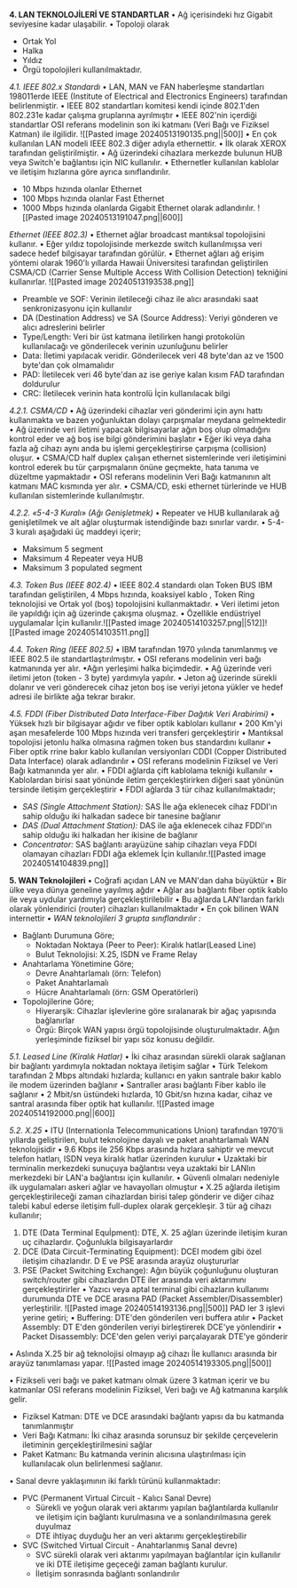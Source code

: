 
**4. LAN TEKNOLOJİLERİ VE STANDARTLAR**
• Ağ içerisindeki hız Gigabit seviyesine kadar ulaşabilir.
• Topoloji olarak
- Ortak Yol
- Halka
- Yıldız
- Örgü topolojileri kullanılmaktadır.

*4.1. IEEE 802.x Standardı*
• LAN, MAN ve FAN haberleşme standartları 198011erde IEEE (Institute of Electrical and Electronics Engineers) tarafından belirlenmiştir.
• IEEE 802 standartları komitesi kendi içinde 802.1'den 802.231e kadar çalışma gruplarına ayrılmıştır
• IEEE 802'nin içerdiği standartlar OSI referans modelinin son iki katmanı (Veri Bağı ve Fiziksel Katman) ile ilgilidir.
![[Pasted image 20240513190135.png||500]]
• En çok kullanılan LAN modeli IEEE 802.3 diğer adıyla ethernettir.
• İlk olarak XEROX tarafından geliştirilmiştir.
• Ağ üzerindeki cihazlara merkezde bulunun HUB veya Switch'e bağlantısı için NIC kullanılır.
• Ethernetler kullanılan kablolar ve iletişim hızlarına göre ayrıca sınıflandırılır.
- 10 Mbps hızında olanlar Ethernet
- 100 Mbps hızında olanlar Fast Ethernet
- 1000 Mbps hızında olanlarda Gigabit Ethernet olarak adlandırılır.
![[Pasted image 20240513191047.png||600]]

*Ethernet (IEEE 802.3)*
• Ethernet ağlar broadcast mantıksal topolojisini kullanır.
• Eğer yıldız topolojisinde merkezde switch kullanılmışsa veri sadece hedef bilgisayar tarafından görülür.
• Ethernet ağları ağ erişim yöntemi olarak 1960'lı yıllarda Hawaii Üniversitesi tarafından geliştirilen CSMA/CD (Carrier Sense Multiple Access With Collision Detection) tekniğini kullanırlar. ![[Pasted image 20240513193538.png]]
- Preamble ve SOF: Verinin iletileceği cihaz ile alıcı arasındaki saat senkronizasyonu için kullanılır
- DA (Destination Address) ve SA (Source Address): Veriyi gönderen ve alıcı adreslerini belirler
- Type/Length: Veri bir üst katmana iletilirken hangi protokolün kullanılacağı ve gönderilecek verinin uzunluğunu belirler
- Data: İletimi yapılacak veridir. Gönderilecek veri 48 byte'dan az ve 1500 byte'dan çok olmamalıdır
- PAD: İletilecek veri 46 byte'dan az ise geriye kalan kısım FAD tarafından doldurulur
- CRC: İletilecek verinin hata kontrolü İçin kullanılacak bilgi

*4.2.1. CSMA/CD*
• Ağ üzerindeki cihazlar veri gönderimi için aynı hattı kullanmakta ve bazen yoğunluktan dolayı çarpışmalar meydana gelmektedir
• Ağ üzerinde veri iletimi yapacak bilgisayarlar ağın boş olup olmadığını kontrol eder ve ağ boş ise bilgi gönderimini başlatır
• Eğer iki veya daha fazla ağ cihazı aynı anda bu işlemi gerçekleştirirse çarpışma (collision) oluşur.
• CSMA/CD half duplex çalışan ethernet sistemlerinde veri iletişimini kontrol ederek bu tür çarpışmaların önüne geçmekte, hata tanıma ve düzeltme yapmaktadır
• OSI referans modelinin Veri Bağı katmanının alt katmanı MAC kısmında yer alır.
• CSMA/CD, eski ethernet türlerinde ve HUB kullanılan sistemlerinde kullanılmıştır.

*4.2.2. «5-4-3 Kuralı» (Ağı Genişletmek)*
• Repeater ve HUB kullanılarak ağ genişletilmek ve alt ağlar oluşturmak istendiğinde bazı sınırlar vardır.
• 5-4-3 kuralı aşağıdaki üç maddeyi içerir;
- Maksimum 5 segment 
- Maksimum 4 Repeater veya HUB
- Maksimum 3 populated segment

*4.3. Token Bus (IEEE 802.4)*
• IEEE 802.4 standardı olan Token BUS IBM tarafından geliştirilen, 4 Mbps hızında, koaksiyel kablo , Token Ring teknolojisi ve Ortak yol (boş) topolojisini kullanmaktadır.
• Veri iletimi jeton ile yapıldığı için ağ üzerinde çakışma oluşmaz.
• Özellikle endüstriyel uygulamalar İçin kullanılır.![[Pasted image 20240514103257.png||512]]![[Pasted image 20240514103511.png]]

*4.4. Token Ring (IEEE 802.5)*
• IBM tarafından 1970 yılında tanımlanmış ve IEEE 802.5 ile standartlaştırılmıştır.
• OSI referans modelinin veri bağı katmanında yer alır.
•Ağın yerleşimi halka biçimdedir.
• Ağ üzerinde veri iletimi jeton (token - 3 byte) yardımıyla yapılır.
• Jeton ağ üzerinde sürekli dolanır ve veri gönderecek cihaz jeton boş ise veriyi jetona yükler ve hedef adresi ile birlikte ağa tekrar bırakır.

*4.5. FDDI (Fiber Distributed Data Interface-Fiber Dağıtık Veri Arabirimi)*
• Yüksek hızlı bir bilgisayar ağıdır ve fiber optik kabloları kullanır
• 200 Km'yi aşan mesafelerde 100 Mbps hızında veri transferi gerçekleştirir
• Mantıksal topolojisi jetonlu halka olmasına rağmen token bus standardını kullanır
• Fiber optik rrine bakır kablo kullanılan versiyonları CDDI (Copper Distributed Data Interface) olarak adlandırılır
• OSI referans modelinin Fiziksel ve Veri Bağı katmanında yer alır.
• FDDI ağlarda çift kablolama tekniği kullanılır
• Kablolardan birisi saat yönünde iletim gerçekleştirirken diğeri saat yönünün tersinde iletişim gerçekleştirir
• FDDI ağlarda 3 tür cihaz kullanılmaktadır;
- *SAS (Single Attachment Station):* SAS İle ağa eklenecek cihaz FDDI'ın sahip olduğu iki halkadan sadece bir tanesine bağlanır
- *DAS (Dual Attachment Station):* DAS ile ağa eklenecek cihaz FDDl'ın sahip olduğu iki halkadan her ikisine de bağlanır
- *Concentrator:* SAS bağlantı arayüzüne sahip cihazları veya FDDI olamayan cihazları FDDI ağa eklemek İçin kullanılır.![[Pasted image 20240514104839.png]]


**5. WAN Teknolojileri**
• Coğrafi açıdan LAN ve MAN'dan daha büyüktür
• Bir ülke veya dünya geneline yayılmış ağdır
• Ağlar ası bağlantı fiber optik kablo ile veya uydular yardımıyla gerçekleştirilebilir
• Bu ağlarda LAN'Iardan farklı olarak yönlendirici (router) cihazları kullanılmaktadır
• En çok bilinen WAN internettir
*• WAN teknolojileri 3 grupta sınıflandırılır :*
- Bağlantı Durumuna Göre;
	- Noktadan Noktaya (Peer to Peer): Kiralık hatlar(Leased Line)
	- Bulut Teknolojisi: X.25, ISDN ve Frame Relay
-  Anahtarlama Yönetimine Göre;
	- Devre Anahtarlamalı (örn: Telefon)
	- Paket AnahtarIamalı
	- Hücre Anahtarlamalı (örn: GSM Operatörleri)
- Topolojilerine Göre;
	- Hiyerarşik: Cihazlar işlevlerine göre sıralanarak bir ağaç yapısında bağlanırlar
	- Örgü: Birçok WAN yapısı örgü topolojisinde oluşturulmaktadır. Ağın yerleşiminde fiziksel bir yapı söz konusu değildir.

*5.1. Leased Line (Kiralık Hatlar)*
• İki cihaz arasından sürekli olarak sağlanan bir bağlantı yardımıyla noktadan noktaya iletişim sağlar
• Türk Telekom tarafından 2 Mbps altındaki hızlarda; kullanıcı en yakın santrale bakır kablo ile modem üzerinden bağlanır
• Santraller arası bağlantı Fiber kablo ile sağlanır
• 2 Mbit/sn üstündeki hızlarda, 10 Gbit/sn hızına kadar, cihaz ve santral arasında fiber optik hat kullanılır.
![[Pasted image 20240514192000.png||600]]

*5.2. X.25*
• ITU (Internationla Telecommunications Union) tarafından 1970'li yıllarda geliştirilen, bulut teknolojine dayalı ve paket anahtarlamalı WAN teknolojisidir
• 9.6 Kbps ile 256 Kbps arasında hızlara sahiptir ve mevcut telefon hatları, ISDN veya kiralık hatlar üzerinden kurulur
• Uzaktaki bir terminalin merkezdeki sunuçuya bağlantısı veya uzaktaki bir LANIın merkezdeki bir LAN'a bağlantısı için kullanılır.
• Güvenli olmaları nedeniyle ilk uygulamaları askeri ağlar ve havayolları olmuştur
• X.25 ağlarda iletişim gerçekleştirileceği zaman cihazlardan birisi talep gönderir ve diğer cihaz talebi kabul ederse iletişim full-duplex olarak gerçekleşir.
3 tür ağ cihazı kullanılır;
1. DTE (Data Terminal Equİpment): DTE, X. 25 ağları üzerinde iletişim kuran uç cihazlardır. Çoğunlukla bilgisayarlardır
2. DCE (Data Circuit-Terminating Equipment): DCEI modem gibi özel iletişim cihazlarıdır. D E ve PSE arasında arayüz oluştururlar
3. PSE (Packet Switching Exchange): Ağın büyük çoğunluğunu oluşturan switch/router gibi cihazlardın DTE iler arasında veri aktarımını gerçekleştirirler
• Yazıcı veya aptal terminal gibi cihazların kullanımı durumunda DTE ve DCE arasına PAD (Packet Assembler/DisassembIer) yerleştirilir.
![[Pasted image 20240514193136.png||500]]
PAD ler 3 işlevi yerine getiri;
• Buffering: DTE'den gönderilen veri buffera atılır
• Packet Assembly: DT E'den gönderilen veriyi birleştirerek DCE'ye yönlendirir
• Packet Disassembly: DCE'den gelen veriyi parçalayarak DTE'ye gönderir

• Aslında X.25 bir ağ teknolojisi olmayıp ağ cihazı İle kullanıcı arasında bir arayüz tanımlaması yapar.
![[Pasted image 20240514193305.png||500]]

• Fizikseli veri bağı ve paket katmanı olmak üzere 3 katman içerir ve bu katmanlar OSI referans modelinin Fiziksel, Veri bağı ve Ağ katmanına karşılık gelir.
- Fiziksel Katman: DTE ve DCE arasındaki bağlantı yapısı da bu katmanda tanımlanmıştır
- Veri Bağı Katmanı: İki cihaz arasında sorunsuz bir şekilde çerçevelerin iletiminin gerçekleştirilmesini sağlar
- Paket Katmanı: Bu katmanda verinin alıcısına ulaştırılması için kullanılacak olun belirlenmesi sağlanır.

• Sanal devre yaklaşımının iki farklı türünü kullanmaktadır:
- PVC (Permanent Virtual Circuit - Kalıcı Sanal Devre)
	- Sürekli ve yoğun olarak veri aktarımı yapılan bağlantılarda kullanılır ve iletişim için bağlantı kurulmasına ve a sonlandırılmasına gerek duyulmaz
	- DTE ihtiyaç duyduğu her an veri aktarımı gerçekleştirebilir
- SVC (Switched Virtual Circuit - Anahtarlanmış Sanal devre)
	- SVC sürekli olarak veri aktarımı yapılmayan bağlantılar için kullanılır ve iki DTE iletişime geçeceği zaman bağlantı kurulur.
	- İletişim sonrasında bağlantı sonlandırılır

